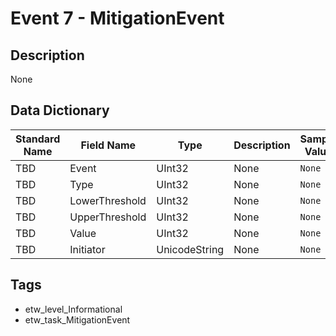 # Event 7 - MitigationEvent

## Description
None

## Data Dictionary
|Standard Name|Field Name|Type|Description|Sample Value|
|---|---|---|---|---|
|TBD|Event|UInt32|None|`None`|
|TBD|Type|UInt32|None|`None`|
|TBD|LowerThreshold|UInt32|None|`None`|
|TBD|UpperThreshold|UInt32|None|`None`|
|TBD|Value|UInt32|None|`None`|
|TBD|Initiator|UnicodeString|None|`None`|

## Tags
* etw_level_Informational
* etw_task_MitigationEvent